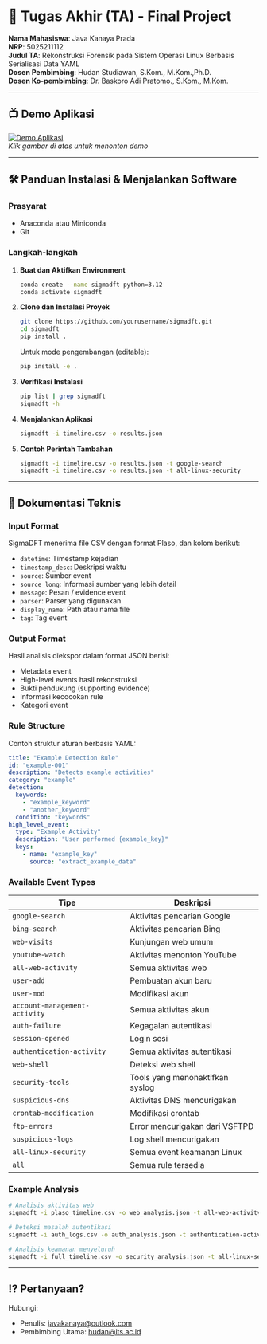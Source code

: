 # 🏁 Tugas Akhir (TA) - Final Project

**Nama Mahasiswa**: Java Kanaya Prada  
**NRP**: 5025211112  
**Judul TA**: Rekonstruksi Forensik pada Sistem Operasi Linux Berbasis Serialisasi Data YAML  
**Dosen Pembimbing**: Hudan Studiawan, S.Kom., M.Kom.,Ph.D.  
**Dosen Ko-pembimbing**: Dr. Baskoro Adi Pratomo., S.Kom., M.Kom.

---

## 📺 Demo Aplikasi  

[![Demo Aplikasi](https://i.ytimg.com/vi/zIfRMTxRaIs/maxresdefault.jpg)](https://www.youtube.com/watch?v=55QiwT1vRgs)  
*Klik gambar di atas untuk menonton demo*

---

## 🛠 Panduan Instalasi & Menjalankan Software

### Prasyarat

- Anaconda atau Miniconda
- Git

### Langkah-langkah

1. **Buat dan Aktifkan Environment**

   ```bash
   conda create --name sigmadft python=3.12
   conda activate sigmadft
   ```

2. **Clone dan Instalasi Proyek**

   ```bash
   git clone https://github.com/yourusername/sigmadft.git
   cd sigmadft
   pip install .
   ```

   Untuk mode pengembangan (editable):

   ```bash
   pip install -e .
   ```

3. **Verifikasi Instalasi**

   ```bash
   pip list | grep sigmadft
   sigmadft -h
   ```

4. **Menjalankan Aplikasi**

   ```bash
   sigmadft -i timeline.csv -o results.json
   ```

5. **Contoh Perintah Tambahan**

   ```bash
   sigmadft -i timeline.csv -o results.json -t google-search
   sigmadft -i timeline.csv -o results.json -t all-linux-security
   ```

---

## 📄 Dokumentasi Teknis

### Input Format

SigmaDFT menerima file CSV dengan format Plaso, dan kolom berikut:

- `datetime`: Timestamp kejadian  
- `timestamp_desc`: Deskripsi waktu  
- `source`: Sumber event  
- `source_long`: Informasi sumber yang lebih detail  
- `message`: Pesan / evidence event  
- `parser`: Parser yang digunakan  
- `display_name`: Path atau nama file  
- `tag`: Tag event  

### Output Format

Hasil analisis diekspor dalam format JSON berisi:

- Metadata event  
- High-level events hasil rekonstruksi  
- Bukti pendukung (supporting evidence)  
- Informasi kecocokan rule  
- Kategori event  

### Rule Structure

Contoh struktur aturan berbasis YAML:

```yaml
title: "Example Detection Rule"
id: "example-001"
description: "Detects example activities"
category: "example"
detection:
  keywords:
    - "example_keyword"
    - "another_keyword"
  condition: "keywords"
high_level_event:
  type: "Example Activity"
  description: "User performed {example_key}"
  keys:
    - name: "example_key"
      source: "extract_example_data"
```

### Available Event Types

| Tipe | Deskripsi |
|------|-----------|
| `google-search` | Aktivitas pencarian Google |
| `bing-search` | Aktivitas pencarian Bing |
| `web-visits` | Kunjungan web umum |
| `youtube-watch` | Aktivitas menonton YouTube |
| `all-web-activity` | Semua aktivitas web |
| `user-add` | Pembuatan akun baru |
| `user-mod` | Modifikasi akun |
| `account-management-activity` | Semua aktivitas akun |
| `auth-failure` | Kegagalan autentikasi |
| `session-opened` | Login sesi |
| `authentication-activity` | Semua aktivitas autentikasi |
| `web-shell` | Deteksi web shell |
| `security-tools` | Tools yang menonaktifkan syslog |
| `suspicious-dns` | Aktivitas DNS mencurigakan |
| `crontab-modification` | Modifikasi crontab |
| `ftp-errors` | Error mencurigakan dari VSFTPD |
| `suspicious-logs` | Log shell mencurigakan |
| `all-linux-security` | Semua event keamanan Linux |
| `all` | Semua rule tersedia |

### Example Analysis

```bash
# Analisis aktivitas web
sigmadft -i plaso_timeline.csv -o web_analysis.json -t all-web-activity

# Deteksi masalah autentikasi
sigmadft -i auth_logs.csv -o auth_analysis.json -t authentication-activity

# Analisis keamanan menyeluruh
sigmadft -i full_timeline.csv -o security_analysis.json -t all-linux-security
```

---

## ⁉️ Pertanyaan?

Hubungi:

- Penulis: [javakanaya@outlook.com](mailto:javakanaya@outlook.com)  
- Pembimbing Utama: [hudan@its.ac.id](mailto:hudan@its.ac.id)
